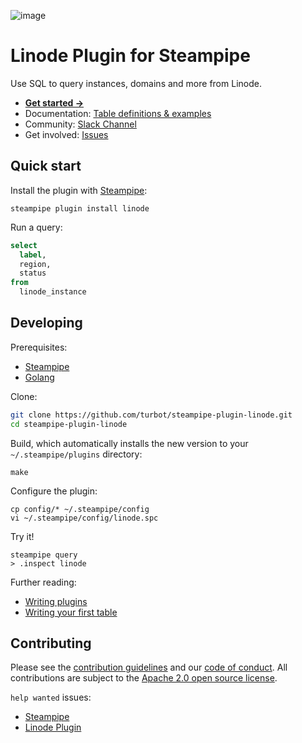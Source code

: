 ![image](https://hub.steampipe.io/images/plugins/turbot/linode-social-graphic.png)

# Linode Plugin for Steampipe

Use SQL to query instances, domains and more from Linode.

- **[Get started →](https://hub.steampipe.io/plugins/turbot/linode)**
- Documentation: [Table definitions & examples](https://hub.steampipe.io/plugins/turbot/linode/tables)
- Community: [Slack Channel](https://steampipe.io/community/join)
- Get involved: [Issues](https://github.com/turbot/steampipe-plugin-linode/issues)

## Quick start

Install the plugin with [Steampipe](https://steampipe.io):

```shell
steampipe plugin install linode
```

Run a query:

```sql
select
  label,
  region,
  status
from
  linode_instance
```

## Developing

Prerequisites:

- [Steampipe](https://steampipe.io/downloads)
- [Golang](https://golang.org/doc/install)

Clone:

```sh
git clone https://github.com/turbot/steampipe-plugin-linode.git
cd steampipe-plugin-linode
```

Build, which automatically installs the new version to your `~/.steampipe/plugins` directory:

```
make
```

Configure the plugin:

```
cp config/* ~/.steampipe/config
vi ~/.steampipe/config/linode.spc
```

Try it!

```
steampipe query
> .inspect linode
```

Further reading:

- [Writing plugins](https://steampipe.io/docs/develop/writing-plugins)
- [Writing your first table](https://steampipe.io/docs/develop/writing-your-first-table)

## Contributing

Please see the [contribution guidelines](https://github.com/turbot/steampipe/blob/main/CONTRIBUTING.md) and our [code of conduct](https://github.com/turbot/steampipe/blob/main/CODE_OF_CONDUCT.md). All contributions are subject to the [Apache 2.0 open source license](https://github.com/turbot/steampipe-plugin-linode/blob/main/LICENSE).

`help wanted` issues:

- [Steampipe](https://github.com/turbot/steampipe/labels/help%20wanted)
- [Linode Plugin](https://github.com/turbot/steampipe-plugin-linode/labels/help%20wanted)
